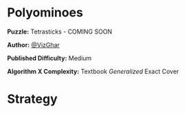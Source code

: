 # Polyominoes

__Puzzle:__ Tetrasticks - COMING SOON

__Author:__ [@VizGhar](https://www.codingame.com/profile/c152bee9fe8dc90ac4f6b84505b59ebb9086993)

__Published Difficulty:__ Medium

__Algorithm X Complexity:__ Textbook _Generalized_ Exact Cover

# Strategy

